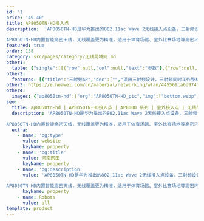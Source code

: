 ```yaml
---
id: '1'
price: '49.40'
title: AP8050TN-HD接入点
description:  'AP8050TN-HD是华为推出的802.11ac Wave 2无线接入点设备，三射频设计。2.4G频段支持2×2 MIMO和2条空间流，5G频段两个射频，均支持2×2 MIMO和2条空间流，整机6条流，整机速率2.134Gbps。

AP8050TN-HD内置智能高密天线，无线覆盖更为精准，适用于体育场馆、室外比赛场地等高密环境。'
featured: true
order: 138
category: src/pages/category/无线局域网.md
other1: 
  table: {"single":[[{"row":null,"col":null,"text":"参数"},{"row":null,"col":null,"text":"AP8050TN-HD"}],[{"row":null,"col":null,"text":"尺寸（长×宽×高）"},{"row":null,"col":null,"text":"320mm × 320mm × 100mm"}],[{"row":null,"col":null,"text":"电源输入"},{"row":null,"col":null,"text":"PoE供电：满足802.3at以太网供电标准"}],[{"row":null,"col":null,"text":"最大功耗"},{"row":null,"col":null,"text":"19.4W\n\n说明：实际最大功耗遵照不同国家和地区法规而有所不同。"}],[{"row":null,"col":null,"text":"可同时在线的用户数量"},{"row":null,"col":null,"text":"768"}],[{"row":null,"col":null,"text":"最大发射功率"},{"row":null,"col":null,"text":"2.4G: 21dBm（组合功率）\n5G-1: 20dBm（组合功率）\n5G-2: 21dBm（组合功率）\n\n说明：实际发射功率遵照不同国家和地区法规而有所不同。"}],[{"row":null,"col":null,"text":"工作温度\n"},{"row":null,"col":null,"text":"-40℃～+65℃"}],[{"row":null,"col":null,"text":"天线类型"},{"row":null,"col":null,"text":"内置双频定向天线：\n2.4G : 水平波瓣角40°    垂直波瓣角40°\n5G -1: 水平波瓣角27°    垂直波瓣角27°\n5G -2: 水平波瓣角27°    垂直波瓣角27°"}],[{"row":null,"col":null,"text":"MIMO:空间流"},{"row":null,"col":null,"text":"2×2:2   整机6条流  "}],[{"row":null,"col":null,"text":"无线协议"},{"row":null,"col":null,"text":"802.11a/b/g/n/ac/ac wave2"}],[{"row":null,"col":null,"text":"最高速率"},{"row":null,"col":null,"text":"2.134Gbps"}]]}
other2:
  features: [{"title":"三射频AP","dec":["","采用三射频设计，三射频同时工作整机速率可达2.134Gbps",""]},{"title":"高密天线","dec":["","内置智能高密天线，降低AP间干扰，节省施工成本",""]},{"title":"云管理","dec":["","通过华为云管理平台对AP设备及业务进行管理和运维，节省网络运维成本",""]}]
other3: https://e.huawei.com/cn/material/networking/wlan/445569ca6d9747db9429ffb4bb4349d3
other4:
  images: {"ap8050tn-hd":{"org":"AP8050TN-HD_pic","img":["bottom.webp","front.webp","front_left.webp","front_right.webp","front_top.webp","left.webp","rear.webp","rear_top.webp","right.webp","top.webp"]}}
seo:
  title: ap8050tn-hd | AP8050TN-HD接入点 | AP8000 系列 | 室外接入点 | 无线局域网 | 企业网络
  description: 'AP8050TN-HD是华为推出的802.11ac Wave 2无线接入点设备，三射频设计。2.4G频段支持2×2 MIMO和2条空间流，5G频段两个射频，均支持2×2 MIMO和2条空间流，整机6条流，整机速率2.134Gbps。

AP8050TN-HD内置智能高密天线，无线覆盖更为精准，适用于体育场馆、室外比赛场地等高密环境。'
  extra:
    - name: 'og:type'
      value: website
      keyName: property
    - name: 'og:title'
      value: 河南网田
      keyName: property
    - name: 'og:description'
      value: 'AP8050TN-HD是华为推出的802.11ac Wave 2无线接入点设备，三射频设计。2.4G频段支持2×2 MIMO和2条空间流，5G频段两个射频，均支持2×2 MIMO和2条空间流，整机6条流，整机速率2.134Gbps。

AP8050TN-HD内置智能高密天线，无线覆盖更为精准，适用于体育场馆、室外比赛场地等高密环境。'
      keyName: property
    - name: Robots
      value: all
template: product
---
```

